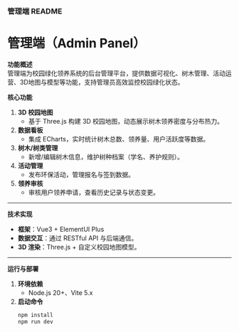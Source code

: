 ### **管理端 README**  
# 管理端（Admin Panel）  

**功能概述**  
管理端为校园绿化领养系统的后台管理平台，提供数据可视化、树木管理、活动运营、3D地图与模型等功能，支持管理员高效监控校园绿化状态。  

**核心功能**  
1. **3D 校园地图**  
   - 基于 Three.js 构建 3D 校园地图，动态展示树木领养密度与分布热力。  
2. **数据看板**  
   - 集成 ECharts，实时统计树木总数、领养量、用户活跃度等数据。  
3. **树木/树类管理**  
   - 新增/编辑树木信息，维护树种档案（学名、养护规则）。  
4. **活动管理**  
   - 发布环保活动，管理报名与签到数据。  
5. **领养审核**  
   - 审核用户领养申请，查看历史记录与状态变更。  

---

**技术实现**  
- **框架**：Vue3 + ElementUI Plus  
- **数据交互**：通过 RESTful API 与后端通信。  
- **3D 渲染**：Three.js + 自定义校园地图模型。  

---

**运行与部署**  
1. **环境依赖**  
   - Node.js 20+、Vite 5.x  
2. **启动命令**  
   ```bash
   npm install
   npm run dev